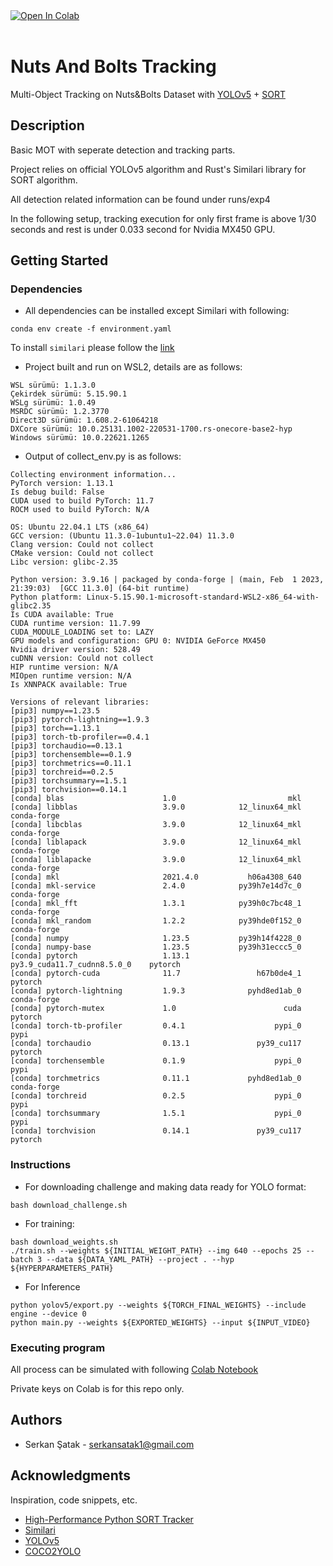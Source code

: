 
<div>
    <a href="https://colab.research.google.com/drive/1ojtbb9nnMJ1oyj_rz0A79o0nKC3CccdI"><img src="https://colab.research.google.com/assets/colab-badge.svg" alt="Open In Colab"></a>
</div>
<br>

# Nuts And Bolts Tracking

Multi-Object Tracking on Nuts&Bolts Dataset with [YOLOv5](https://github.com/ultralytics/yolov5) + [SORT](https://github.com/insight-platform/Similari)

## Description



Basic MOT with seperate detection and tracking parts.

Project relies on official YOLOv5 algorithm and Rust's Similari library for SORT algorithm.

All detection related information can be found under runs/exp4

In the following setup, tracking execution for only first frame is above 1/30 seconds and rest is under 0.033 second for Nvidia MX450 GPU.




## Getting Started

### Dependencies



* All dependencies can be installed except Similari with following:

```
conda env create -f environment.yaml
```

To install `similari` please follow the [link](https://github.com/insight-platform/Similari#build-python-api-in-host-system)


* Project built and run on WSL2, details are as follows:

```
WSL sürümü: 1.1.3.0
Çekirdek sürümü: 5.15.90.1
WSLg sürümü: 1.0.49
MSRDC sürümü: 1.2.3770
Direct3D sürümü: 1.608.2-61064218
DXCore sürümü: 10.0.25131.1002-220531-1700.rs-onecore-base2-hyp
Windows sürümü: 10.0.22621.1265
```


* Output of collect_env.py is as follows:

```
Collecting environment information...
PyTorch version: 1.13.1
Is debug build: False
CUDA used to build PyTorch: 11.7
ROCM used to build PyTorch: N/A

OS: Ubuntu 22.04.1 LTS (x86_64)
GCC version: (Ubuntu 11.3.0-1ubuntu1~22.04) 11.3.0
Clang version: Could not collect
CMake version: Could not collect
Libc version: glibc-2.35

Python version: 3.9.16 | packaged by conda-forge | (main, Feb  1 2023, 21:39:03)  [GCC 11.3.0] (64-bit runtime)
Python platform: Linux-5.15.90.1-microsoft-standard-WSL2-x86_64-with-glibc2.35
Is CUDA available: True
CUDA runtime version: 11.7.99
CUDA_MODULE_LOADING set to: LAZY
GPU models and configuration: GPU 0: NVIDIA GeForce MX450
Nvidia driver version: 528.49
cuDNN version: Could not collect
HIP runtime version: N/A
MIOpen runtime version: N/A
Is XNNPACK available: True

Versions of relevant libraries:
[pip3] numpy==1.23.5
[pip3] pytorch-lightning==1.9.3
[pip3] torch==1.13.1
[pip3] torch-tb-profiler==0.4.1
[pip3] torchaudio==0.13.1
[pip3] torchensemble==0.1.9
[pip3] torchmetrics==0.11.1
[pip3] torchreid==0.2.5
[pip3] torchsummary==1.5.1
[pip3] torchvision==0.14.1
[conda] blas                      1.0                         mkl  
[conda] libblas                   3.9.0            12_linux64_mkl    conda-forge
[conda] libcblas                  3.9.0            12_linux64_mkl    conda-forge
[conda] liblapack                 3.9.0            12_linux64_mkl    conda-forge
[conda] liblapacke                3.9.0            12_linux64_mkl    conda-forge
[conda] mkl                       2021.4.0           h06a4308_640  
[conda] mkl-service               2.4.0            py39h7e14d7c_0    conda-forge
[conda] mkl_fft                   1.3.1            py39h0c7bc48_1    conda-forge
[conda] mkl_random                1.2.2            py39hde0f152_0    conda-forge
[conda] numpy                     1.23.5           py39h14f4228_0  
[conda] numpy-base                1.23.5           py39h31eccc5_0  
[conda] pytorch                   1.13.1          py3.9_cuda11.7_cudnn8.5.0_0    pytorch
[conda] pytorch-cuda              11.7                 h67b0de4_1    pytorch
[conda] pytorch-lightning         1.9.3              pyhd8ed1ab_0    conda-forge
[conda] pytorch-mutex             1.0                        cuda    pytorch
[conda] torch-tb-profiler         0.4.1                    pypi_0    pypi
[conda] torchaudio                0.13.1               py39_cu117    pytorch
[conda] torchensemble             0.1.9                    pypi_0    pypi
[conda] torchmetrics              0.11.1             pyhd8ed1ab_0    conda-forge
[conda] torchreid                 0.2.5                    pypi_0    pypi
[conda] torchsummary              1.5.1                    pypi_0    pypi
[conda] torchvision               0.14.1               py39_cu117    pytorch
```



### Instructions


* For downloading challenge and making data ready for YOLO format:

```
bash download_challenge.sh
```


* For training:

```
bash download_weights.sh
./train.sh --weights ${INITIAL_WEIGHT_PATH} --img 640 --epochs 25 --batch 3 --data ${DATA_YAML_PATH} --project . --hyp ${HYPERPARAMETERS_PATH}
```


* For Inference

```
python yolov5/export.py --weights ${TORCH_FINAL_WEIGHTS} --include engine --device 0
python main.py --weights ${EXPORTED_WEIGHTS} --input ${INPUT_VIDEO}
```



### Executing program


All process can be simulated with following [Colab Notebook](https://colab.research.google.com/drive/1ojtbb9nnMJ1oyj_rz0A79o0nKC3CccdI)

Private keys on Colab is for this repo only.


## Authors


* Serkan Şatak - serkansatak1@gmail.com


## Acknowledgments


Inspiration, code snippets, etc.

* [High-Performance Python SORT Tracker](https://medium.com/inside-in-sight/high-performance-python-sort-tracker-225c2b507562)
* [Similari](https://github.com/insight-platform/Similari)
* [YOLOv5](https://github.com/ultralytics/yolov5)
* [COCO2YOLO](https://github.com/alexmihalyk23/COCO2YOLO/blob/master/COCO2YOLO.py)